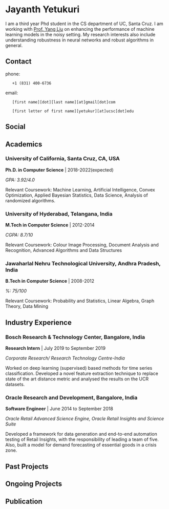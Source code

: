 # Jayanth Yetukuri
I am a third year Phd student in the CS department of UC, Santa Cruz. I am working with [Prof. Yang Liu](http://yliuu.com/) on enhancing the performance of machine learning models in the noisy setting. My research interests also include understanding robustness in neural networks and robust algorithms in general.

## Contact
phone: 

       +1 (831) 400-6736

email: 

       [first name][dot][last name][at]gmail[dot]com
      
       [first letter of first name][yetukur][at]ucsc[dot]edu

## Social

[](https://scholar.google.com/citations?user=x4cP9hMAAAAJ&hl=en&authuser=1)

[](https://www.linkedin.com/in/jayanth-yetukuri-87052647/)

[](https://github.com/jayanthyetukuri)

[](https://twitter.com/JayanthYetukuri)

[](https://drive.google.com/file/d/1-3oeTFS8h4bCK2v43hJyKoWqVwgSrXnO/view?usp=sharing)

## Academics
### University of California, Santa Cruz, CA, USA
**Ph.D. in Computer Science** | 2018-2022(expected)

_GPA: 3.92/4.0_

Relevant Coursework: Machine Learning, Artificial Intelligence, Convex Optimization, Applied Bayesian Statistics, Data Science, Analysis of randomized algorithms.

### University of Hyderabad, Telangana, India
**M.Tech in Computer Science** | 2012-2014

_CGPA: 8.7/10_

Relevant Coursework: Colour Image Processing, Document Analysis and Recognition, Advanced Algorithms and Data Structures

### Jawaharlal Nehru Technological University, Andhra Pradesh, India
**B.Tech in Computer Science** | 2008-2012

_%: 75/100_

Relevant Coursework: Probability and Statistics, Linear Algebra, Graph Theory, Data Mining

## Industry Experience
### Bosch Research & Technology Center, Bangalore, India
**Research Intern** | July 2019 to September 2019

_Corporate Research/ Research Technology Centre-India_

Worked on deep learning (supervised) based methods for time series classification. Developed a novel feature extraction technique to replace state of the art distance metric and analysed the results on the UCR datasets.

### Oracle Research and Development, Bangalore, India
**Software Engineer** | June 2014 to September 2018

_Oracle Retail Advanced Science Engine, Oracle Retail Insights and Science Suite_

Developed a framework for data generation and end-to-end automation testing of Retail Insights, with the responsibility of leading a team of five. Also, built a model for demand forecasting of essential goods in a crisis zone.

## Past Projects

## Ongoing Projects

## Publication
